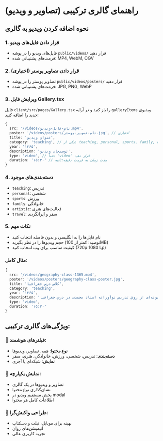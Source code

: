 # راهنمای گالری ترکیبی (تصاویر و ویدیو)

## نحوه اضافه کردن ویدیو به گالری

### 1. قرار دادن فایل‌های ویدیو
- فایل‌های ویدیو را در پوشه `public/videos/` قرار دهید
- فرمت‌های پشتیبانی شده: MP4, WebM, OGV

### 2. قرار دادن تصاویر پوستر (اختیاری)
- تصاویر پوستر را در پوشه `public/videos/posters/` قرار دهید
- فرمت‌های پشتیبانی شده: JPG, PNG, WebP

### 3. ویرایش فایل Gallery.tsx
فایل `client/src/pages/Gallery.tsx` را باز کنید و در آرایه `galleryItems` ویدیوی جدید را اضافه کنید:

```typescript
{
  src: '/videos/نام-فایل-ویدیو.mp4',
  poster: '/videos/posters/نام-تصویر-پوستر.jpg', // اختیاری
  title: 'عنوان ویدیو',
  category: 'teaching', // یکی از: teaching, personal, sports, family, artistic, travel
  year: '۱۳۶۵',
  description: 'توضیحات ویدیو',
  type: 'video', // حتماً 'video' قرار دهید
  duration: '۱۵:۳۰' // مدت زمان به فرمت دقیقه:ثانیه
}
```

### 4. دسته‌بندی‌های موجود
- `teaching`: تدریس
- `personal`: شخصی
- `sports`: ورزش
- `family`: خانوادگی
- `artistic`: فعالیت‌های هنری
- `travel`: سفر و ایرانگردی

### 5. نکات مهم
- نام فایل‌ها را به انگلیسی و بدون فاصله انتخاب کنید
- حجم ویدیوها را در نظر بگیرید (توصیه: کمتر از 100MB)
- کیفیت مناسب برای وب انتخاب کنید (720p یا 1080p)

### مثال کامل:
```typescript
{
  src: '/videos/geography-class-1365.mp4',
  poster: '/videos/posters/geography-class-poster.jpg',
  title: 'کلاس درس جغرافیا',
  category: 'teaching',
  year: '۱۳۶۵',
  description: 'نمونه‌ای از روش تدریس نوآورانه استاد محمدی در درس جغرافیا',
  type: 'video',
  duration: '۱۵:۳۰'
}
```

## ویژگی‌های گالری ترکیبی:

### 🎯 فیلترهای هوشمند:
- **نوع محتوا**: همه، تصاویر، ویدیوها
- **دسته‌بندی**: تدریس، شخصی، ورزش، خانوادگی، هنری، سفر
- **نمایش**: شبکه‌ای یا آجری

### 🎨 نمایش یکپارچه:
- تصاویر و ویدیوها در یک گالری
- نشان‌گذاری نوع محتوا
- پخش مستقیم ویدیو در modal
- اطلاعات کامل هر محتوا

### 📱 طراحی واکنش‌گرا:
- بهینه برای موبایل، تبلت و دسکتاپ
- انیمیشن‌های روان
- تجربه کاربری عالی